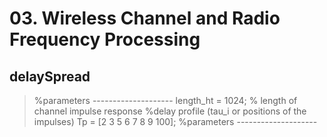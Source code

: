 # 03. Wireless Channel and Radio Frequency Processing
## delaySpread

> %parameters --------------------
length_ht = 1024; % length of channel impulse response 
%delay profile (tau_i or positions of the impulses)
Tp = [2 3 5 6 7 8 9 100];
%parameters --------------------




<!--stackedit_data:
eyJoaXN0b3J5IjpbNzIyMTI4MzA1LDU2OTE5NjMyNCwxMTY3OD
A0ODA3XX0=
-->